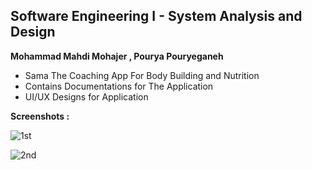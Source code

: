 ## Software Engineering I - System Analysis and Design
 **Mohammad Mahdi Mohajer ,  Pourya Pouryeganeh**

 - Sama The Coaching App For Body Building and Nutrition
 - Contains Documentations for The Application
 - UI/UX Designs for Application

**Screenshots :** 
    
   ![1st](https://github.com/mmohajer9/Sama-Software-Engineering-1/blob/master/Design%20-%20Software%20Engineering/Coach%20Panel/Coach%20-%20Own%20Profile/Artboard%20%E2%80%93%206.png?raw=true)

   ![2nd](https://github.com/mmohajer9/Sama-Software-Engineering-1/blob/master/Design%20-%20Software%20Engineering/Signup/Artboard%20%E2%80%93%202.png?raw=true)
    
